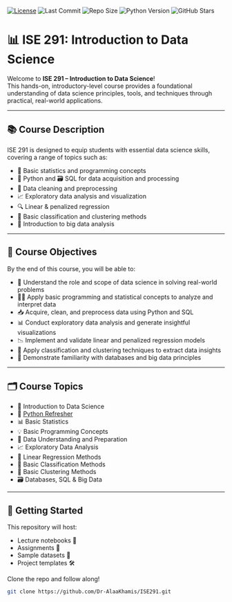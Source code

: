 [![License](https://img.shields.io/badge/License-MIT-yellow.svg)](https://github.com/Dr-AlaaKhamis/ISE291/blob/main/LICENSE)
![Last Commit](https://img.shields.io/github/last-commit/Dr-AlaaKhamis/ISE291)
![Repo Size](https://img.shields.io/github/repo-size/Dr-AlaaKhamis/ISE291)
![Python Version](https://img.shields.io/badge/python-3.8%2B-blue)
![GitHub Stars](https://img.shields.io/github/stars/Dr-AlaaKhamis/ISE291?style=social)


# 📊 ISE 291: Introduction to Data Science

Welcome to **ISE 291 – Introduction to Data Science**!  
This hands-on, introductory-level course provides a foundational understanding of data science principles, tools, and techniques through practical, real-world applications.

---

## 📚 Course Description

ISE 291 is designed to equip students with essential data science skills, covering a range of topics such as:

- 🧮 Basic statistics and programming concepts  
- 🐍 Python and 🗃️ SQL for data acquisition and processing  
- 🧹 Data cleaning and preprocessing  
- 📈 Exploratory data analysis and visualization  
- 🔍 Linear & penalized regression  
- 🤖 Basic classification and clustering methods  
- 🧠 Introduction to big data analysis  

---

## 🎯 Course Objectives

By the end of this course, you will be able to:

- 🧠 Understand the role and scope of data science in solving real-world problems  
- 🧑‍💻 Apply basic programming and statistical concepts to analyze and interpret data  
- 📥 Acquire, clean, and preprocess data using Python and SQL  
- 📊 Conduct exploratory data analysis and generate insightful visualizations  
- 📉 Implement and validate linear and penalized regression models  
- 🔎 Apply classification and clustering techniques to extract data insights  
- 💾 Demonstrate familiarity with databases and big data principles  

---

## 🗂️ Course Topics

- 📘 Introduction to Data Science  
- 🐍 [Python Refresher](https://github.com/Dr-AlaaKhamis/ISE291/tree/main/1_Python_refresher)
- 📊 Basic Statistics  
- 💡 Basic Programming Concepts  
- 🧼 Data Understanding and Preparation  
- 📈 Exploratory Data Analysis  
- 🔢 Linear Regression Methods  
- 🤖 Basic Classification Methods  
- 🧩 Basic Clustering Methods  
- 🗃️ Databases, SQL & Big Data  

---

## 🚀 Getting Started

This repository will host:

- Lecture notebooks 📓  
- Assignments 📝  
- Sample datasets 📂  
- Project templates 🛠️  

Clone the repo and follow along!

```bash
git clone https://github.com/Dr-AlaaKhamis/ISE291.git
